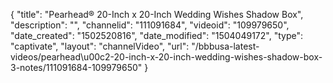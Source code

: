 {
    "title": "Pearhead&reg; 20-Inch x 20-Inch Wedding Wishes Shadow Box",
    "description": "",
    "channelid": "111091684",
    "videoid": "109979650",
    "date_created": "1502520816",
    "date_modified": "1504049172",
    "type": "captivate",
    "layout": "channelVideo",
    "url": "\/bbbusa-latest-videos\/pearhead\u00c2-20-inch-x-20-inch-wedding-wishes-shadow-box-3-notes\/111091684-109979650"
}